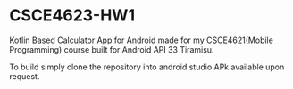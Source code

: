 # CSCE4623-HW1

Kotlin Based Calculator App for Android made for my CSCE4621(Mobile Programming) course built for Android API 33 Tiramisu.

To build simply clone the repository into android studio APk available upon request.

